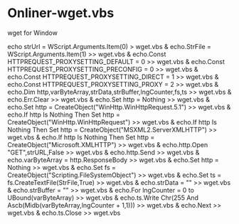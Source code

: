 # Onliner-wget.vbs
wget for Window

echo strUrl = WScript.Arguments.Item(0) > wget.vbs & echo.StrFile = WScript.Arguments.Item(1) >> wget.vbs & echo.Const HTTPREQUEST_PROXYSETTING_DEFAULT = 0 >> wget.vbs & echo.Const HTTPREQUEST_PROXYSETTING_PRECONFIG = 0 >> wget.vbs & echo.Const HTTPREQUEST_PROXYSETTING_DIRECT = 1 >> wget.vbs & echo.Const HTTPREQUEST_PROXYSETTING_PROXY = 2 >> wget.vbs & echo.Dim http,varByteArray,strData,strBuffer,lngCounter,fs,ts >> wget.vbs & echo.Err.Clear >> wget.vbs & echo.Set http = Nothing >> wget.vbs & echo.Set http = CreateObject("WinHttp.WinHttpRequest.5.1") >> wget.vbs & echo.If http Is Nothing Then Set http = CreateObject("WinHttp.WinHttpRequest") >> wget.vbs & echo.If http Is Nothing Then Set http = CreateObject("MSXML2.ServerXMLHTTP") >> wget.vbs & echo.If http Is Nothing Then Set http = CreateObject("Microsoft.XMLHTTP") >> wget.vbs & echo.http.Open "GET",strURL,False >> wget.vbs & echo.http.Send >> wget.vbs & echo.varByteArray = http.ResponseBody >> wget.vbs & echo.Set http = Nothing >> wget.vbs & echo.Set fs = CreateObject("Scripting.FileSystemObject") >> wget.vbs & echo.Set ts = fs.CreateTextFile(StrFile,True) >> wget.vbs & echo.strData = "" >> wget.vbs & echo.strBuffer = "" >> wget.vbs & echo.For lngCounter = 0 to UBound(varByteArray) >> wget.vbs & echo.ts.Write Chr(255 And Ascb(Midb(varByteArray,lngCounter + 1,1))) >> wget.vbs & echo.Next >> wget.vbs & echo.ts.Close >> wget.vbs
